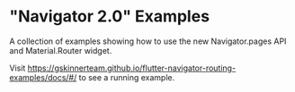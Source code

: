# "Navigator 2.0" Examples

A collection of examples showing how to use the new Navigator.pages API and Material.Router widget.

Visit https://gskinnerteam.github.io/flutter-navigator-routing-examples/docs/#/ to see a running example.

